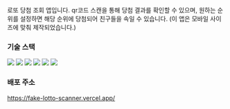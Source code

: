 로또 당첨 조회 앱입니다. qr코드 스캔을 통해 당첨 결과를 확인할 수 있으며, 원하는 순위를 설정하면 해당 순위에 당첨되어 친구들을 속일 수 있습니다. (이 앱은 모바일 사이즈에 맞춰 제작되었습니다.)

### 기술 스택

<div>
<img src="https://img.shields.io/badge/React-v18.2-61dafb"/>
<img src="https://img.shields.io/badge/Next.js-v13.4-000000"/>
<img src="https://img.shields.io/badge/TypeScript-v5.2-2f74c0"/>
<img src="https://img.shields.io/badge/Redux Toolkit-v1.9-764abc"/>
<img src="https://img.shields.io/badge/React Query-v4.3-ef4444"/>
<img src="https://img.shields.io/badge/Tailwind CSS-v3.3-38bdf8"/>
</div>

### 배포 주소

<https://fake-lotto-scanner.vercel.app/>
